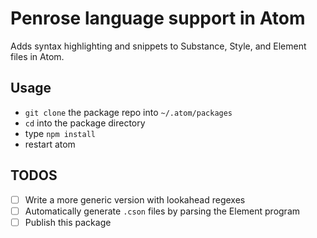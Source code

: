 # Penrose language support in Atom

Adds syntax highlighting and snippets to Substance, Style, and Element files in Atom.

## Usage

- `git clone` the package repo into `~/.atom/packages`
- `cd` into the package directory
- type `npm install`
- restart atom

## TODOS

- [ ] Write a more generic version with lookahead regexes
- [ ] Automatically generate `.cson` files by parsing the Element program
- [ ] Publish this package
